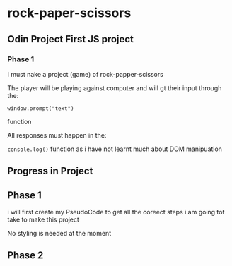# rock-paper-scissors

## Odin Project First JS project

### Phase 1

I must nake a project (game) of rock-papper-scissors

The player will be playing against computer and will gt their input through the:

```window.prompt("text")```

function

All responses must happen in the:

```console.log()``` function as i have not learnt much about DOM manipuation




## Progress in Project

## Phase 1

i will first create my PseudoCode to get all the coreect steps i am going tot take to make this project

No styling is needed at the moment

##  Phase 2

